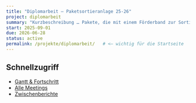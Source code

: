 ```yaml
---
title: "Diplomarbeit – Paketsortieranlage 25-26"
project: diplomarbeit
summary: "Kurzbeschreibung … Pakete, die mit einem Förderband zur Sortierstelle gebracht werden, sollen mittels eines Farberkennungssensors erkannt und umsortiert werden. Dies soll von einem Raspberry Pi Pico2 WH vollautomatisert überwacht und gesteuert werden." 
start: 2025-09-01
due: 2026-06-28
status: active
permalink: /projekte/diplomarbeit/   # <— wichtig für die Startseite
---
```


## Schnellzugriff
- [Gantt & Fortschritt](./gantt/)
- [Alle Meetings](./meetings/)
- [Zwischenberichte](./berichte/)
